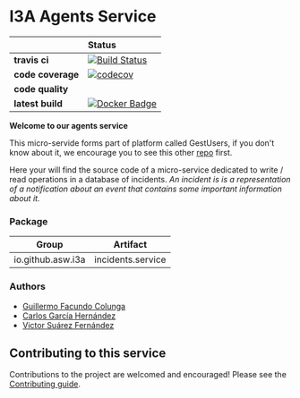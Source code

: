 # I3A Agents Service
| | **Status** |
|---|:----|
| **travis ci** | [![Build Status](https://travis-ci.com/asw-i3a/incidents-service.svg?branch=master)](https://travis-ci.com/asw-i3a/incidents-service)
| **code coverage** | [![codecov](https://codecov.io/gh/asw-i3a/incidents-service/branch/master/graph/badge.svg)](https://codecov.io/gh/asw-i3a/incidents-service)
| **code quality** | 
| **latest build** |[![Docker Badge](https://img.shields.io/badge/docker%20image-latest-blue.svg)](https://hub.docker.com/r/incisystem/incidents_service/)

**Welcome to our agents service**

This micro-servide forms part of platform called GestUsers, if you don't know about it, we encourage you to see this other [repo](https://github.com/asw-i3a/project-documentation) first.

Here your will find the source code of a micro-service dedicated to write / read operations in a database of incidents. _An incident is is a representation of a notification about an event that contains some important information about it._


### Package
|Group|Artifact|
|-----|--------|
|io.github.asw.i3a|incidents.service|


### Authors
- [Guillermo Facundo Colunga](https://github.com/thewilly)
- [Carlos García Hernández](https://github.com/CarlosGarciaHdez)
- [Victor Suárez Fernández](https://github.com/ByBordex)

## Contributing to this service
Contributions to the project are welcomed and encouraged! Please see the [Contributing guide](/CONTRIBUTING.md).
